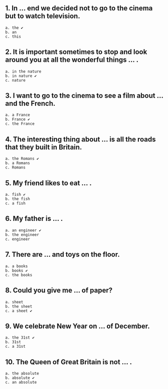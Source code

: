 ## 1. In ... end we decided not to go to the cinema but to watch television.
    a. the ✔
    b. an
    c. this

## 2. It is important sometimes to stop and look around you at all the wonderful things ... .
    a. in the nature
    b. in nature ✔
    c. nature

## 3. I want to go to the cinema to see a film about ... and the French.
    a. a France
    b. France ✔
    c. the France 

## 4. The interesting thing about ... is all the roads that they built in Britain.
    a. the Romans ✔
    b. a Romans
    c. Romans

## 5. My friend likes to eat ... .
    a. fish ✔
    b. the fish
    c. a fish

## 6. My father is ... .
    a. an engineer ✔
    b. the engineer
    c. engineer 

## 7. There are ... and toys on the floor.
    a. a books 
    b. books ✔
    c. the books

## 8. Could you give me ... of paper?
    a. sheet
    b. the sheet
    c. a sheet ✔

## 9. We celebrate New Year on ... of December.
    a. the 31st ✔
    b. 31st
    c. a 31st

## 10. The Queen of Great Britain is not ... .
    a. the absolute 
    b. absolute ✔
    c. an absolute 

